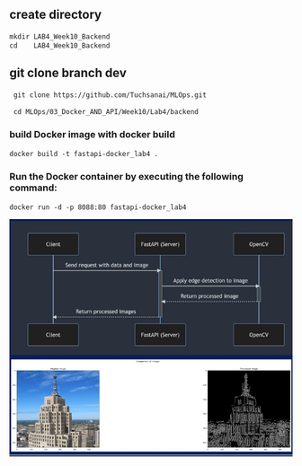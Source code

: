 ## create directory

   
    mkdir LAB4_Week10_Backend
    cd    LAB4_Week10_Backend
    

## git clone branch dev
    
    
   ```
    git clone https://github.com/Tuchsanai/MLOps.git
   ```
   
   ```   
    cd MLOps/03_Docker_AND_API/Week10/Lab4/backend
   ```



### build Docker image with docker build 
```
docker build -t fastapi-docker_lab4 .
```

### Run the Docker container by executing the following command:
```
docker run -d -p 8088:80 fastapi-docker_lab4
```

![Demo](./output.jpg)